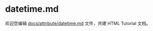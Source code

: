 datetime.md
===

欢迎您编辑 <a target="__blank" href="https://github.com/jaywcjlove/html-tutorial/blob/master/docs/attribute/datetime.md">docs/attribute/datetime.md</a> 文件，共建 HTML Tutorial 文档。